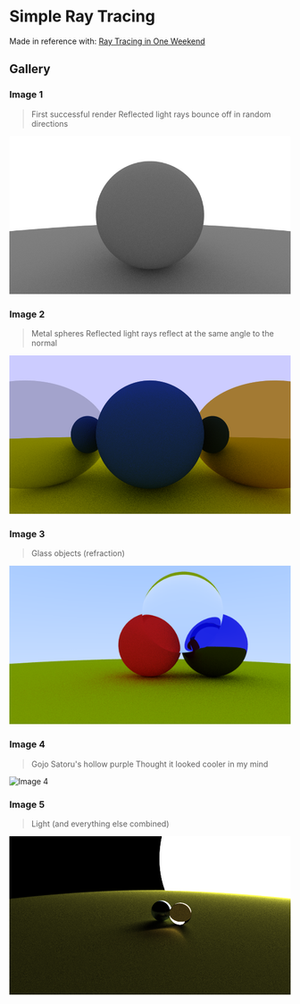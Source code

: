 # Simple Ray Tracing

Made in reference with: [Ray Tracing in One Weekend](raytracing.github.io/books/RayTracingInOneWeekend.html)

## Gallery

### Image 1
> First successful render
> Reflected light rays bounce off in random directions

![Image 1](saved/first_render.png)

### Image 2
> Metal spheres
> Reflected light rays reflect at the same angle to the normal

![Image 2](saved/metal_spheres.png)

### Image 3
> Glass objects (refraction)

![Image 3](saved/refraction.png)

### Image 4
> Gojo Satoru's hollow purple
> Thought it looked cooler in my mind

![Image 4](saved/hollow_purple.png)

### Image 5
> Light (and everything else combined)

![Image 5](saved/light.png)
